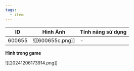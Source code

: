 ```yaml
---
tags:
  - item
---
```


| ID     | Hình Ảnh         | Tính năng sử dụng |
| ------ | ---------------- | ----------------- |
| 600655 | ![[600655c.png]] | -                 |

**Hình trong game**

![[20241206173914.png]]